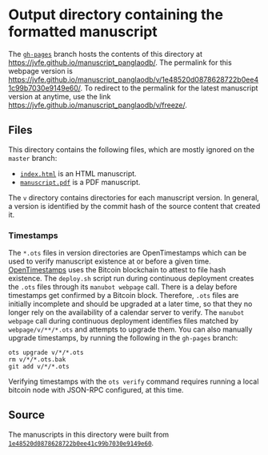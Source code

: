 # Output directory containing the formatted manuscript

The [`gh-pages`](https://github.com/jvfe/manuscript_panglaodb/tree/gh-pages) branch hosts the contents of this directory at <https://jvfe.github.io/manuscript_panglaodb/>.
The permalink for this webpage version is <https://jvfe.github.io/manuscript_panglaodb/v/1e48520d0878628722b0ee41c99b7030e9149e60/>.
To redirect to the permalink for the latest manuscript version at anytime, use the link <https://jvfe.github.io/manuscript_panglaodb/v/freeze/>.

## Files

This directory contains the following files, which are mostly ignored on the `master` branch:

+ [`index.html`](index.html) is an HTML manuscript.
+ [`manuscript.pdf`](manuscript.pdf) is a PDF manuscript.

The `v` directory contains directories for each manuscript version.
In general, a version is identified by the commit hash of the source content that created it.

### Timestamps

The `*.ots` files in version directories are OpenTimestamps which can be used to verify manuscript existence at or before a given time.
[OpenTimestamps](https://opentimestamps.org/) uses the Bitcoin blockchain to attest to file hash existence.
The `deploy.sh` script run during continuous deployment creates the `.ots` files through its `manubot webpage` call.
There is a delay before timestamps get confirmed by a Bitcoin block.
Therefore, `.ots` files are initially incomplete and should be upgraded at a later time, so that they no longer rely on the availability of a calendar server to verify.
The `manubot webpage` call during continuous deployment identifies files matched by `webpage/v/**/*.ots` and attempts to upgrade them.
You can also manually upgrade timestamps, by running the following in the `gh-pages` branch:

```shell
ots upgrade v/*/*.ots
rm v/*/*.ots.bak
git add v/*/*.ots
```

Verifying timestamps with the `ots verify` command requires running a local bitcoin node with JSON-RPC configured, at this time.

## Source

The manuscripts in this directory were built from
[`1e48520d0878628722b0ee41c99b7030e9149e60`](https://github.com/jvfe/manuscript_panglaodb/commit/1e48520d0878628722b0ee41c99b7030e9149e60).
